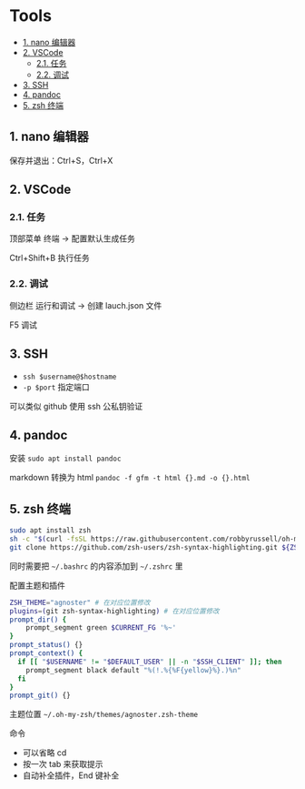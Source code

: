 # Tools

- [1. nano 编辑器](#1-nano-编辑器)
- [2. VSCode](#2-vscode)
  - [2.1. 任务](#21-任务)
  - [2.2. 调试](#22-调试)
- [3. SSH](#3-ssh)
- [4. pandoc](#4-pandoc)
- [5. zsh 终端](#5-zsh-终端)

## 1. nano 编辑器

保存并退出：Ctrl+S，Ctrl+X

## 2. VSCode

### 2.1. 任务

顶部菜单 终端 -> 配置默认生成任务

Ctrl+Shift+B 执行任务

### 2.2. 调试

侧边栏 运行和调试 -> 创建 lauch.json 文件

F5 调试

## 3. SSH

- `ssh $username@$hostname`
- `-p $port` 指定端口

可以类似 github 使用 ssh 公私钥验证

## 4. pandoc

安装 `sudo apt install pandoc`

markdown 转换为 html `pandoc -f gfm -t html {}.md -o {}.html`

[](https://github.com/Wandmalfarbe/pandoc-latex-template)

## 5. zsh 终端

```sh
sudo apt install zsh
sh -c "$(curl -fsSL https://raw.githubusercontent.com/robbyrussell/oh-my-zsh/master/tools/install.sh)"
git clone https://github.com/zsh-users/zsh-syntax-highlighting.git ${ZSH_CUSTOM:-~/.oh-my-zsh}/plugins/zsh-syntax-highlighting
```

同时需要把 `~/.bashrc` 的内容添加到 `~/.zshrc` 里

配置主题和插件

```sh
ZSH_THEME="agnoster" # 在对应位置修改
plugins=(git zsh-syntax-highlighting) # 在对应位置修改
prompt_dir() {
    prompt_segment green $CURRENT_FG '%~'
}
prompt_status() {}
prompt_context() {
  if [[ "$USERNAME" != "$DEFAULT_USER" || -n "$SSH_CLIENT" ]]; then
    prompt_segment black default "%(!.%{%F{yellow}%}.)%n"
  fi
}
prompt_git() {}
```

主题位置 `~/.oh-my-zsh/themes/agnoster.zsh-theme`

命令

- 可以省略 cd
- 按一次 tab 来获取提示
- 自动补全插件，End 键补全
